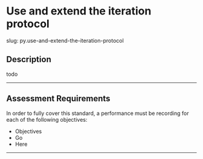 
# Use and extend the iteration protocol

slug: py.use-and-extend-the-iteration-protocol

## Description
todo

---
## Assessment Requirements
In order to fully cover this standard, a performance must be recording for each of the following objectives:

- Objectives
- Go
- Here


---
